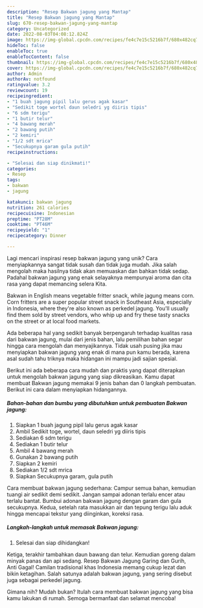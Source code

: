 ```yaml
---
description: "Resep Bakwan jagung yang Mantap"
title: "Resep Bakwan jagung yang Mantap"
slug: 670-resep-bakwan-jagung-yang-mantap
category: Uncategorized
date: 2022-08-03T04:08:12.824Z
image: https://img-global.cpcdn.com/recipes/fe4c7e15c5216b7f/680x482cq70/bakwan-jagung-foto-resep-utama.jpg
hideToc: false
enableToc: true
enableTocContent: false
thumbnail: https://img-global.cpcdn.com/recipes/fe4c7e15c5216b7f/680x482cq70/bakwan-jagung-foto-resep-utama.jpg
cover: https://img-global.cpcdn.com/recipes/fe4c7e15c5216b7f/680x482cq70/bakwan-jagung-foto-resep-utama.jpg
author: Admin
authorAv: notfound
ratingvalue: 3.2
reviewcount: 19
recipeingredient:
- "1 buah jagung pipil lalu gerus agak kasar"
- "Sedikit toge wortel daun seledri yg diiris tipis"
- "6 sdm terigu"
- "1 butir telur"
- "4 bawang merah"
- "2 bawang putih"
- "2 kemiri"
- "1/2 sdt mrica"
- "Secukupnya garam gula putih"
recipeinstructions:

- "Selesai dan siap dinikmati!"
categories:
- Resep
tags:
- bakwan
- jagung

katakunci: bakwan jagung 
nutrition: 261 calories
recipecuisine: Indonesian
preptime: "PT28M"
cooktime: "PT46M"
recipeyield: "1"
recipecategory: Dinner

---
```





Lagi mencari inspirasi resep bakwan jagung yang unik? Cara menyiapkannya sangat tidak susah dan tidak juga mudah. Jika salah mengolah maka hasilnya tidak akan memuaskan dan bahkan tidak sedap. Padahal bakwan jagung yang enak selayaknya mempunyai aroma dan cita rasa yang dapat memancing selera Kita.





Bakwan in English means vegetable fritter snack, while jagung means corn. Corn fritters are a super popular street snack in Southeast Asia, especially in Indonesia, where they&#39;re also known as perkedel jagung. You&#39;ll usually find them sold by street vendors, who whip up and fry these tasty snacks on the street or at local food markets.

Ada beberapa hal yang sedikit banyak berpengaruh terhadap kualitas rasa dari bakwan jagung, mulai dari jenis bahan, lalu pemilihan bahan segar hingga cara mengolah dan menyajikannya. Tidak usah pusing jika mau menyiapkan bakwan jagung yang enak di mana pun kamu berada, karena asal sudah tahu triknya maka hidangan ini mampu jadi sajian spesial.






Berikut ini ada beberapa cara mudah dan praktis yang dapat diterapkan untuk mengolah bakwan jagung yang siap dikreasikan. Kamu dapat membuat Bakwan jagung memakai 9 jenis bahan dan 0 langkah pembuatan. Berikut ini cara dalam menyiapkan hidangannya.

<!--inarticleads1-->

##### Bahan-bahan dan bumbu yang dibutuhkan untuk pembuatan Bakwan jagung:

1. Siapkan 1 buah jagung pipil lalu gerus agak kasar
1. Ambil Sedikit toge, wortel, daun seledri yg diiris tipis
1. Sediakan 6 sdm terigu
1. Sediakan 1 butir telur
1. Ambil 4 bawang merah
1. Gunakan 2 bawang putih
1. Siapkan 2 kemiri
1. Sediakan 1/2 sdt mrica
1. Siapkan Secukupnya garam, gula putih


Cara membuat bakwan jagung sederhana: Campur semua bahan, kemudian tuangi air sedikit demi sedikit. Jangan sampai adonan terlalu encer atau terlalu bantat. Bumbui adonan bakwan jagung dengan garam dan gula secukupnya. Kedua, setelah rata masukkan air dan tepung terigu lalu aduk hingga mencapai tekstur yang diinginkan, koreksi rasa. 

<!--inarticleads2-->

##### Langkah-langkah untuk memasak Bakwan jagung:


1. Selesai dan siap dihidangkan!

Ketiga, terakhir tambahkan daun bawang dan telur. Kemudian goreng dalam minyak panas dan api sedang. Resep Bakwan Jagung Garing dan Gurih, Anti Gagal! Camilan tradisional khas Indonesia memang cukup lezat dan bikin ketagihan. Salah satunya adalah bakwan jagung, yang sering disebut juga sebagai perkedel jagung. 

Gimana nih? Mudah bukan? Itulah cara membuat bakwan jagung yang bisa kamu lakukan di rumah. Semoga bermanfaat dan selamat mencoba!
